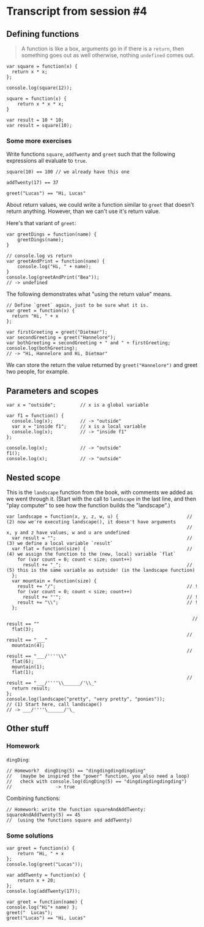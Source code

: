 # Transcript from session #4

## Defining functions

> A function is like a box, arguments go in if there is a `return`,
> then something goes out as well otherwise, nothing `undefined`
> comes out.

	var square = function(x) {
	  return x * x;
	};
	
	console.log(square(12));
	
	square = function(x) {
	    return x * x * x;
	}
	
	var result = 10 * 10;
	var result = square(10);

### Some more exercises

Write functions `square`, `addTwenty` and `greet` such that the
following expressions all evaluate to `true`.

	square(10) == 100 // we already have this one
	
	addTwenty(17) == 37
	
	greet("Lucas") == "Hi, Lucas"

About return values, we could write a function similar to `greet`
that doesn't return anything.  However, than we can't use it's
return value.

Here's that variant of `greet`:

	var greetDings = function(name) {
	    greetDings(name);
	}
	
	// console.log vs return
	var greetAndPrint = function(name) {
	    console.log("Hi, " + name);
	}
	console.log(greetAndPrint("Bea"));
	// -> undefined

The following demonstrates what "using the return value" means.

    // Define `greet` again, just to be sure what it is.
	var greet = function(x) {
	  return "Hi, " + x
	};
      
	var firstGreeting = greet("Dietmar");
	var secondGreeting = greet("Hannelore");
	var bothGreeting = secondGreeting + " and " + firstGreeting;
	console.log(bothGreeting);
	// -> "Hi, Hannelore and Hi, Dietmar"

We can store the return the value returned by `greet("Hannelore")`
and greet two people, for example.

## Parameters and scopes

	var x = "outside";         // x is a global variable
	
	var f1 = function() {
	  console.log(x);          // -> "outside"
	  var x = "inside f1";     // x is a local variable
	  console.log(x);          // -> "inside f1"
	};
	
	console.log(x);            // -> "outside"
	f1();
	console.log(x);            // -> "outside"

## Nested scope

This is the `landscape` function from the book, with comments we added
as we went through it.  (Start with the call to `landscape` in the
last line, and then "play computer" to see how the function builds
the "landscape".)

	var landscape = function(x, y, z, w, u) {                         // (2) now we're executing landscape(), it doesn't have arguments
	                                                                  //   x, y and z have values, w and u are undefined
	  var result = "";                                                // (3) we define a local variable `result`
	  var flat = function(size) {                                     // (4) we assign the function to the (new, local) variable `flat`
	    for (var count = 0; count < size; count++)
	      result += "_";                                              // (5) this is the same variable as outside! (in the landscape function)
	  };
	  var mountain = function(size) {
	    result += "/";                                                // !
	    for (var count = 0; count < size; count++)
	      result += "'";                                              // !
	    result += "\\";                                               // !
	  };
	
	                                                                    // result == ""
	  flat(3);
	                                                                  // result == "___"
	  mountain(4);
	                                                                  // result == "___/''''\\"
	  flat(6);
	  mountain(1);
	  flat(1);
	                                                                  // result == "___/''''\\______/'\\_"
	  return result;
	};
	console.log(landscape("pretty", "very pretty", "ponies"));             // (1) Start here, call landscape()
	// -> ___/''''\______/'\_
	

## Other stuff

### Homework

`dingDing`:
	
	// Homework?  dingDing(5) == "dingdingdingdingding"
	//   (maybe be inspired the "power" function, you also need a loop)
	//   check with console.log(dingDing(5) == "dingdingdingdingding")
	//                -> true

Combining functions:

	// Homework: write the function squareAndAddTwenty: squareAndAddTwenty(5) == 45
	//  (using the functions square and addTwenty)
	

### Some solutions

    var greet = function(x) {
        return "Hi, " + x
    };
    console.log(greet("Lucas"));

    var addTwenty = function(x) {
        return x + 20;
    };
    console.log(addTwenty(17));

    var greet = function(name) { 
    console.log("Hi"+ name) };
    greet("  Lucas");
    greet("Lucas") == "Hi, Lucas"
